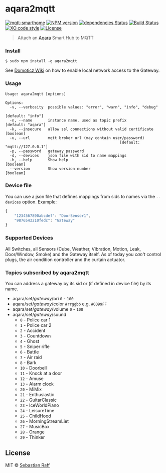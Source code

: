 # aqara2mqtt

[![mqtt-smarthome](https://img.shields.io/badge/mqtt-smarthome-blue.svg)](https://github.com/mqtt-smarthome/mqtt-smarthome)
[![NPM version](https://badge.fury.io/js/aqara2mqtt.svg)](http://badge.fury.io/js/aqara2mqtt)
[![dependencies Status](https://david-dm.org/hobbyquaker/aqara2mqtt/status.svg)](https://david-dm.org/hobbyquaker/aqara2mqtt)
[![Build Status](https://travis-ci.org/hobbyquaker/aqara2mqtt.svg?branch=master)](https://travis-ci.org/hobbyquaker/aqara2mqtt)
[![XO code style](https://img.shields.io/badge/code_style-XO-5ed9c7.svg)](https://github.com/sindresorhus/xo)
[![License][mit-badge]][mit-url]

> Attach an [Aqara](https://www.aqara.com/en/products.html) Smart Hub to MQTT

### Install

`$ sudo npm install -g aqara2mqtt`

See [Domoticz Wiki](https://www.domoticz.com/wiki/Xiaomi_Gateway_(Aqara)#Adding_the_Xiaomi_Gateway_to_Domoticz) on how 
to enable local network access to the Gateway.


### Usage 

```
Usage: aqara2mqtt [options]

Options:
  -v, --verbosity  possible values: "error", "warn", "info", "debug"
                                                               [default: "info"]
  -n, --name       instance name. used as topic prefix        [default: "aqara"]
  -k, --insecure   allow ssl connections without valid certificate     [boolean]
  -u, --url        mqtt broker url (may contain user/password)
                                                   [default: "mqtt://127.0.0.1"]
  -p, --password   gateway password
  -d, --devices    json file with sid to name mappings
  -h, --help       Show help                                           [boolean]
  --version        Show version number                                 [boolean]
```


### Device file

You can use a json file that defines mappings from sids to names via the `--devices` option. Example:
```javascript
{
    "1234567890abcdef": "DoorSensor1",
    "9876543210fedc": "Gateway"
}
```

### Supported Devices

All Switches, all Sensors (Cube, Weather, Vibration, Motion, Leak, Door/Window, Smoke) and the Gateway itself. As of 
today you _can't_ control plugs, the air condition controller and the curtain actuator.


### Topics subscribed by aqara2mqtt

You can address a gateway by its sid or (if defined in device file) by its name.

* aqara/set/_gateway_/bri `0` - `100`
* aqara/set/_gateway_/color `#rrggbb` e.g. `#0099FF`
* aqara/set/_gateway_/volume `0` - `100`
* aqara/set/_gateway_/sound 
  * `0` - Police car 1
  * `1` - Police car 2
  * `2` - Accident
  * `3` - Countdown
  * `4` - Ghost
  * `5` - Sniper rifle
  * `6` - Battle
  * `7` - Air raid
  * `8` - Bark
  * `10` - Doorbell
  * `11` - Knock at a door
  * `12` - Amuse
  * `13` - Alarm clock
  * `20` - MiMix
  * `21` - Enthusiastic
  * `22` - GuitarClassic
  * `23` - IceWorldPiano
  * `24` - LeisureTime
  * `25` - ChildHood
  * `26` - MorningStreamLiet
  * `27` - MusicBox
  * `28` - Orange
  * `29` - Thinker


## License

MIT © [Sebastian Raff](https://github.com/hobbyquaker)

[mit-badge]: https://img.shields.io/badge/License-MIT-blue.svg?style=flat
[mit-url]: LICENSE
